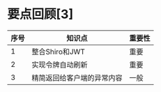# 要点回顾[3]

| 序号 | 知识点                     | 重要性 |
| ---- | -------------------------- | ------ |
| 1    | 整合Shiro和JWT             | 重要   |
| 2    | 实现令牌自动刷新           | 重要   |
| 3    | 精简返回给客户端的异常内容 | 一般   |

